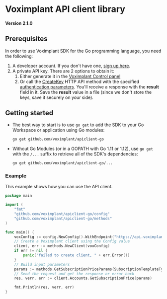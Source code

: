 # Voximplant API client library

#### Version 2.1.0

## Prerequisites

In order to use Voximplant SDK for the Go programming language, you need the following:

1. A developer account. If you don't have one, [sign up here](https://voximplant.com/sign-up/).
2. A private API key. There are 2 options to obtain it:
    1. Either generate it in the [Voximplant Control panel](https://manage.voximplant.com/settings/service_accounts)
    1. Or call the [CreateKey](https://voximplant.com/docs/references/httpapi/managing_role_system#createkey) HTTP API
       method with the
       specified [authentication parameters](https://voximplant.com/docs/references/httpapi/auth_parameters). You'll
       receive a response with the __result__ field in it. Save the __result__ value in a file (since we don't store the
       keys, save it securely on your side).

## Getting started

* The best way to start is to use `go get` to add the SDK to your Go Workspace or application using Go modules:

  ```sh
  go get github.com/voximplant/apiclient-go
  ```

* Without Go Modules (or in a GOPATH with Go 1.11 or 1.12), use `go get` with the `/...` suffix to retrieve all of the
  SDK's dependencies:

  ```sh
  go get github.com/voximplant/apiclient-go/...
  ```

### Example

This example shows how you can use the API client.

```go
package main

import (
	"fmt"
	"github.com/voximplant/apiclient-go/config"
	"github.com/voximplant/apiclient-go/methods"
)

func main() {
	voxConfig := config.NewConfig().WithEndpoint("https://api.voximplant.com/platform_api/").WithKeyPath("vox_key_jwt.json")
	// Create a Voximplant client using the Config value
	client, err := methods.NewClient(voxConfig)
	if err != nil {
		panic("failed to create client, " + err.Error())
	}
	// Build input parameters
	params := methods.GetSubscriptionPriceParams{SubscriptionTemplateType: "SIP_REGISTRATION"}
	// Send the request and get the response or error back
	res, verr, err := client.Accounts.GetSubscriptionPrice(params)

	fmt.Println(res, verr, err)
}
```
